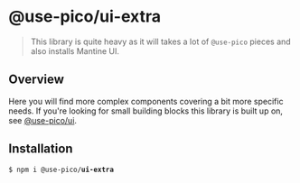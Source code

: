 # @use-pico/ui-extra

> This library is quite heavy as it will takes a lot of `@use-pico` pieces and also
> installs Mantine UI.

## Overview

Here you will find more complex components covering a bit more specific needs. If you're looking for small building blocks this
library is built up on, see [@use-pico/ui](ui.md).

## Installation

<tabs>
    <tab title="npm">
        <code>$ npm i @use-pico/<b>ui-extra</b></code>
    </tab>
</tabs>
